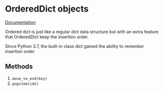 # OrderedDict objects

[Documentation](https://docs.python.org/3/library/collections.html#collections.OrderedDict)

Ordered dict is just like a regular dict data structure but with an extra feature that OrderedDict keep the insertion order.

Since Python 3.7, the built-in class dict gained the ability to remenber insertion order

## Methods
1. `move_to_end(key)`
2. `popitem(idx)`
